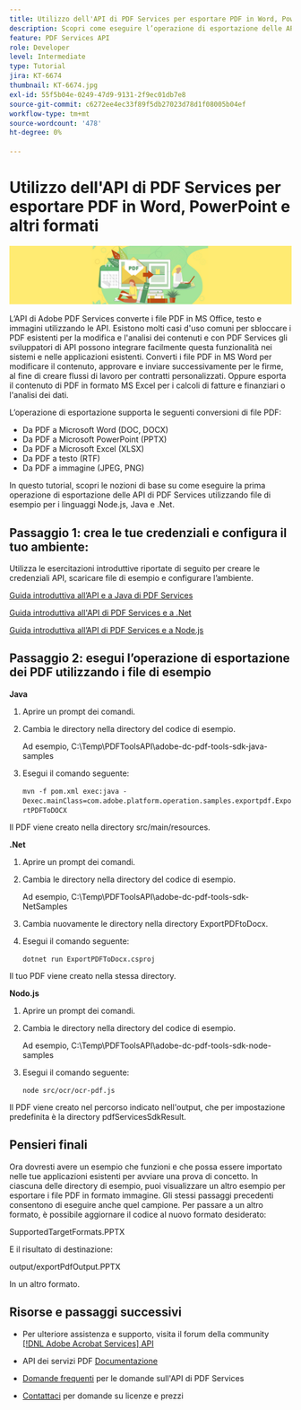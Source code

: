 ```yaml
---
title: Utilizzo dell'API di PDF Services per esportare PDF in Word, PowerPoint e altri formati
description: Scopri come eseguire l’operazione di esportazione delle API di PDF Services utilizzando file di esempio per i linguaggi Node.js, Java e .Net
feature: PDF Services API
role: Developer
level: Intermediate
type: Tutorial
jira: KT-6674
thumbnail: KT-6674.jpg
exl-id: 55f5b04e-0249-47d9-9131-2f9ec01db7e8
source-git-commit: c6272ee4ec33f89f5db27023d78d1f08005b04ef
workflow-type: tm+mt
source-wordcount: '478'
ht-degree: 0%

---
```


# Utilizzo dell&#39;API di PDF Services per esportare PDF in Word, PowerPoint e altri formati

![Crea immagine PDF Hero](assets/ExportPDF_hero.jpg)

L’API di Adobe PDF Services converte i file PDF in MS Office, testo e immagini utilizzando le API. Esistono molti casi d&#39;uso comuni per sbloccare i PDF esistenti per la modifica e l&#39;analisi dei contenuti e con PDF Services gli sviluppatori di API possono integrare facilmente questa funzionalità nei sistemi e nelle applicazioni esistenti. Converti i file PDF in MS Word per modificare il contenuto, approvare e inviare successivamente per le firme, al fine di creare flussi di lavoro per contratti personalizzati. Oppure esporta il contenuto di PDF in formato MS Excel per i calcoli di fatture e finanziari o l&#39;analisi dei dati.

L’operazione di esportazione supporta le seguenti conversioni di file PDF:

* Da PDF a Microsoft Word (DOC, DOCX)
* Da PDF a Microsoft PowerPoint (PPTX)
* Da PDF a Microsoft Excel (XLSX)
* Da PDF a testo (RTF)
* Da PDF a immagine (JPEG, PNG)

In questo tutorial, scopri le nozioni di base su come eseguire la prima operazione di esportazione delle API di PDF Services utilizzando file di esempio per i linguaggi Node.js, Java e .Net.

## Passaggio 1: crea le tue credenziali e configura il tuo ambiente:

Utilizza le esercitazioni introduttive riportate di seguito per creare le credenziali API, scaricare file di esempio e configurare l’ambiente.

[Guida introduttiva all’API e a Java di PDF Services](gettingstartedjava.md)

[Guida introduttiva all&#39;API di PDF Services e a .Net](gettingstartednet.md)

[Guida introduttiva all’API di PDF Services e a Node.js](createpdffromhtml.md)

## Passaggio 2: esegui l’operazione di esportazione dei PDF utilizzando i file di esempio

**Java**

1. Aprire un prompt dei comandi.

1. Cambia le directory nella directory del codice di esempio.

   Ad esempio, C:\Temp\PDFToolsAPI\adobe-dc-pdf-tools-sdk-java-samples

1. Esegui il comando seguente:

   `mvn -f pom.xml exec:java -Dexec.mainClass=com.adobe.platform.operation.samples.exportpdf.ExportPDFToDOCX`

Il PDF viene creato nella directory src/main/resources.

**.Net**

1. Aprire un prompt dei comandi.

1. Cambia le directory nella directory del codice di esempio.

   Ad esempio, C:\Temp\PDFToolsAPI\adobe-dc-pdf-tools-sdk-NetSamples

1. Cambia nuovamente le directory nella directory ExportPDFtoDocx.

1. Esegui il comando seguente:

   `dotnet run ExportPDFToDocx.csproj`

Il tuo PDF viene creato nella stessa directory.

**Nodo.js**

1. Aprire un prompt dei comandi.

1. Cambia le directory nella directory del codice di esempio.

   Ad esempio, C:\Temp\PDFToolsAPI\adobe-dc-pdf-tools-sdk-node-samples

1. Esegui il comando seguente:

   `node src/ocr/ocr-pdf.js`

Il PDF viene creato nel percorso indicato nell&#39;output, che per impostazione predefinita è la directory pdfServicesSdkResult.

## Pensieri finali

Ora dovresti avere un esempio che funzioni e che possa essere importato nelle tue applicazioni esistenti per avviare una prova di concetto. In ciascuna delle directory di esempio, puoi visualizzare un altro esempio per esportare i file PDF in formato immagine. Gli stessi passaggi precedenti consentono di eseguire anche quel campione. Per passare a un altro formato, è possibile aggiornare il codice al nuovo formato desiderato:

SupportedTargetFormats.PPTX

E il risultato di destinazione:

output/exportPdfOutput.PPTX

In un altro formato.

## Risorse e passaggi successivi

* Per ulteriore assistenza e supporto, visita il forum della community [[!DNL Adobe Acrobat Services] API](https://community.adobe.com/t5/document-cloud-sdk/bd-p/Document-Cloud-SDK?page=1&sort=latest_replies&filter=all)

* API dei servizi PDF [Documentazione](https://www.adobe.com/go/pdftoolsapi_doc)

* [Domande frequenti](https://community.adobe.com/t5/contentarchivals/contentarchivedpage/message-uid/10726197) per le domande sull&#39;API di PDF Services

* [Contattaci](https://www.adobe.com/go/pdftoolsapi_requestform) per domande su licenze e prezzi
